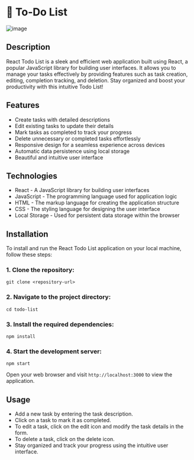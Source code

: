 # 📝 To-Do List
![image](https://github.com/ahiraniket/todo-list-app/assets/57832227/639ae763-4f8d-44a0-b507-18226431c8a4)


## Description
React Todo List is a sleek and efficient web application built using React, a popular JavaScript library for building user interfaces. It allows you to manage your tasks effectively by providing features such as task creation, editing, completion tracking, and deletion. Stay organized and boost your productivity with this intuitive Todo List!

## Features
* Create tasks with detailed descriptions
* Edit existing tasks to update their details
* Mark tasks as completed to track your progress
* Delete unnecessary or completed tasks effortlessly
* Responsive design for a seamless experience across devices
* Automatic data persistence using local storage
* Beautiful and intuitive user interface

## Technologies
* React - A JavaScript library for building user interfaces
* JavaScript - The programming language used for application logic
* HTML - The markup language for creating the application structure
* CSS - The styling language for designing the user interface
* Local Storage - Used for persistent data storage within the browser

## Installation
To install and run the React Todo List application on your local machine, follow these steps:

### 1. Clone the repository:
`git clone <repository-url>`

### 2. Navigate to the project directory:
`cd todo-list`

### 3. Install the required dependencies:
`npm install`

### 4. Start the development server:
`npm start`

Open your web browser and visit `http://localhost:3000` to view the application.

## Usage
* Add a new task by entering the task description.
* Click on a task to mark it as completed.
* To edit a task, click on the edit icon and modify the task details in the form.
* To delete a task, click on the delete icon.
* Stay organized and track your progress using the intuitive user interface.


